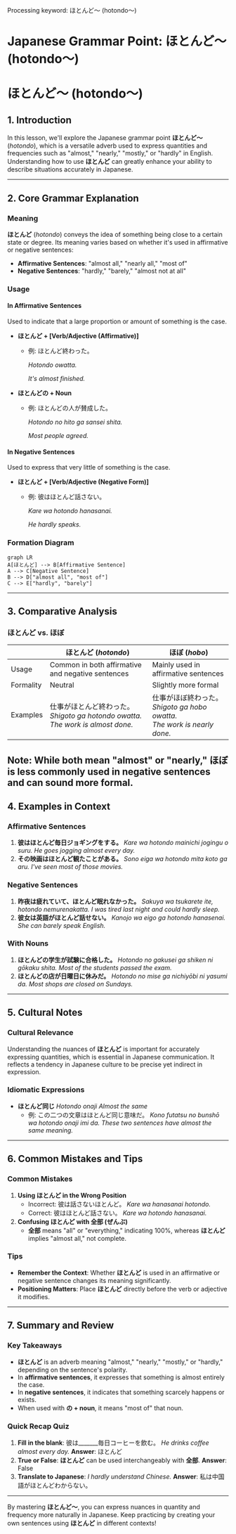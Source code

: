 Processing keyword: ほとんど〜 (hotondo〜)
# Japanese Grammar Point: ほとんど〜 (hotondo〜)
# ほとんど〜 (hotondo〜)
## 1. Introduction
In this lesson, we'll explore the Japanese grammar point **ほとんど〜** (*hotondo*), which is a versatile adverb used to express quantities and frequencies such as "almost," "nearly," "mostly," or "hardly" in English. Understanding how to use **ほとんど** can greatly enhance your ability to describe situations accurately in Japanese.

---
## 2. Core Grammar Explanation
### Meaning
**ほとんど** (*hotondo*) conveys the idea of something being close to a certain state or degree. Its meaning varies based on whether it's used in affirmative or negative sentences:
- **Affirmative Sentences**: "almost all," "nearly all," "most of"
- **Negative Sentences**: "hardly," "barely," "almost not at all"
### Usage
#### In Affirmative Sentences
Used to indicate that a large proportion or amount of something is the case.
- **ほとんど + [Verb/Adjective (Affirmative)]**
  
  - 例: ほとんど終わった。
  
    *Hotondo owatta.*
  
    *It's almost finished.*
- **ほとんどの + Noun**
  
  - 例: ほとんどの人が賛成した。
  
    *Hotondo no hito ga sansei shita.*
  
    *Most people agreed.*
#### In Negative Sentences
Used to express that very little of something is the case.
- **ほとんど + [Verb/Adjective (Negative Form)]**
  
  - 例: 彼はほとんど話さない。
  
    *Kare wa hotondo hanasanai.*
  
    *He hardly speaks.*
### Formation Diagram
```mermaid
graph LR
A[ほとんど] --> B[Affirmative Sentence]
A --> C[Negative Sentence]
B --> D["almost all", "most of"]
C --> E["hardly", "barely"]
```
---
## 3. Comparative Analysis
### ほとんど vs. ほぼ
|            | ほとんど (*hotondo*)                  | ほぼ (*hobo*)                        |
|------------|---------------------------------------|--------------------------------------|
| Usage      | Common in both affirmative and negative sentences | Mainly used in affirmative sentences |
| Formality  | Neutral                               | Slightly more formal                 |
| Examples   | 仕事がほとんど終わった。<br>*Shigoto ga hotondo owatta.*<br>*The work is almost done.* | 仕事がほぼ終わった。<br>*Shigoto ga hobo owatta.*<br>*The work is nearly done.* |
**Note**: While both mean "almost" or "nearly," **ほぼ** is less commonly used in negative sentences and can sound more formal.
---
## 4. Examples in Context
### Affirmative Sentences
1. **彼はほとんど毎日ジョギングをする。**
   *Kare wa hotondo mainichi jogingu o suru.*
   *He goes jogging almost every day.*
2. **その映画はほとんど観たことがある。**
   *Sono eiga wa hotondo mita koto ga aru.*
   *I've seen most of those movies.*
### Negative Sentences
1. **昨夜は疲れていて、ほとんど眠れなかった。**
   *Sakuya wa tsukarete ite, hotondo nemurenakatta.*
   *I was tired last night and could hardly sleep.*
2. **彼女は英語がほとんど話せない。**
   *Kanojo wa eigo ga hotondo hanasenai.*
   *She can barely speak English.*
### With Nouns
1. **ほとんどの学生が試験に合格した。**
   *Hotondo no gakusei ga shiken ni gōkaku shita.*
   *Most of the students passed the exam.*
2. **ほとんどの店が日曜日に休みだ。**
   *Hotondo no mise ga nichiyōbi ni yasumi da.*
   *Most shops are closed on Sundays.*
---
## 5. Cultural Notes
### Cultural Relevance
Understanding the nuances of **ほとんど** is important for accurately expressing quantities, which is essential in Japanese communication. It reflects a tendency in Japanese culture to be precise yet indirect in expression.
### Idiomatic Expressions
- **ほとんど同じ**
  *Hotondo onaji*
  *Almost the same*
  - 例: この二つの文章はほとんど同じ意味だ。
    *Kono futatsu no bunshō wa hotondo onaji imi da.*
    *These two sentences have almost the same meaning.*
---
## 6. Common Mistakes and Tips
### Common Mistakes
1. **Using ほとんど in the Wrong Position**
   - Incorrect: 彼は話さないほとんど。
     *Kare wa hanasanai hotondo.*
   - Correct: 彼はほとんど話さない。
     *Kare wa hotondo hanasanai.*
2. **Confusing ほとんど with 全部 (ぜんぶ)**
   - **全部** means "all" or "everything," indicating 100%, whereas **ほとんど** implies "almost all," not complete.
### Tips
- **Remember the Context**: Whether **ほとんど** is used in an affirmative or negative sentence changes its meaning significantly.
- **Positioning Matters**: Place **ほとんど** directly before the verb or adjective it modifies.
---
## 7. Summary and Review
### Key Takeaways
- **ほとんど** is an adverb meaning "almost," "nearly," "mostly," or "hardly," depending on the sentence's polarity.
- In **affirmative sentences**, it expresses that something is almost entirely the case.
- In **negative sentences**, it indicates that something scarcely happens or exists.
- When used with **の + noun**, it means "most of" that noun.
### Quick Recap Quiz
1. **Fill in the blank**:
   彼は_______毎日コーヒーを飲む。
   *He drinks coffee almost every day.*
   **Answer**: ほとんど
2. **True or False**:
   **ほとんど** can be used interchangeably with **全部**.
   **Answer**: False
3. **Translate to Japanese**:
   *I hardly understand Chinese.*
   **Answer**: 私は中国語がほとんどわからない。
---
By mastering **ほとんど〜**, you can express nuances in quantity and frequency more naturally in Japanese. Keep practicing by creating your own sentences using **ほとんど** in different contexts!
